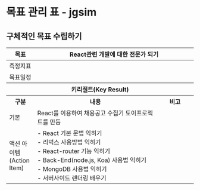 # 목표 관리 표 - jgsim
## 구체적인 목표 수립하기
<table>
  <colgroup>
    <col span="1" style="width:15%">
    <col span="1" style="width:65%">
    <col span="1" style="width:20%">
  </colgroup>
  <thead>
    <th>목표</th>
    <th colspan="2">React관련 개발에 대한 전문가 되기</th>
  </thead>
  <tr>
    <td>측정지표</td>
    <td colspan="2"></td>
  </tr>
  <tr>
    <td>목표일정</td>
    <td colspan="2"></td>
  </tr>
  <tr>
    <th colspan="3">키리절트(Key Result)</th>
  </tr>
  <tr>
    <th>구분</th>
    <th>내용</th>
    <th>비고</th>
  </tr>
  <tr>
    <td>기본</td>
    <td>React를 이용하여 채용공고 수집기 토이프로젝트를 만듬</td>
    <td></td>
  </tr>
  <tr>
    <td>액션 아이템 (Action Item)</td>
    <td>- React 기본 문법 익히기<br/>- 리덕스 사용방법 익히기<br/>- React-router 기능 익히기<br/>- Back-End(node.js, Koa) 사용법 익히기<br/>- MongoDB 사용법 익히기<br/>- 서버사이드 렌더링 배우기</td>
    <td></td>
  </tr>
</table>